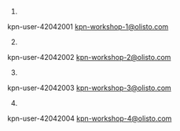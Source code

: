 1)
kpn-user-42042001
kpn-workshop-1@olisto.com

2)
kpn-user-42042002
kpn-workshop-2@olisto.com

3)
kpn-user-42042003
kpn-workshop-3@olisto.com

4)
kpn-user-42042004
kpn-workshop-4@olisto.com
